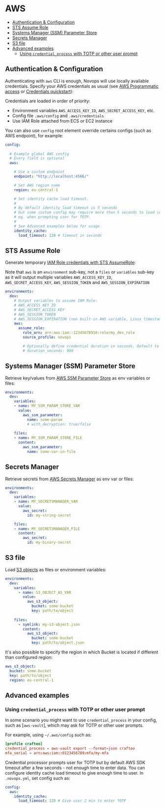 # AWS

- [Authentication \& Configuration](#authentication--configuration)
- [STS Assume Role](#sts-assume-role)
- [Systems Manager (SSM) Parameter Store](#systems-manager-ssm-parameter-store)
- [Secrets Manager](#secrets-manager)
- [S3 file](#s3-file)
- [Advanced examples](#advanced-examples)
  - [Using `credential_process` with TOTP or other user prompt](#using-credential_process-with-totp-or-other-user-prompt)

## Authentication & Configuration

Authenticating with `aws` CLI is enough, Novops will use locally available credentials. Specify your AWS credentials as usual (see [AWS Programmatic access](https://docs.aws.amazon.com/general/latest/gr/aws-sec-cred-types.html#access-keys-and-secret-access-keys) or [Credentials quickstart](https://docs.aws.amazon.com/cli/latest/userguide/cli-configure-quickstart.html#cli-configure-quickstart-creds)):

Credentials are loaded in order of priority:

- Environment variables `AWS_ACCESS_KEY_ID`, `AWS_SECRET_ACCESS_KEY`, etc.
- Config file `.aws/config` and `.aws/credentials`
- Use IAM Role attached from ECS or EC2 instance

You can also use `config` root element override certains configs (such as AWS endpoint), for example:

```yaml
config:
  
  # Example global AWS config
  # Every field is optional
  aws:

    # Use a custom endpoint
    endpoint: "http://localhost:4566/" 

    # Set AWS region name
    region: eu-central-1 

    # Set identity cache load timeout.
    #
    # By default identity load timeout is 5 seconds
    # but some custom config may require more than 5 seconds to load identity, 
    # eg. when prompting user for TOTP.
    #
    # See Advanced examples below for usage
    identity_cache:
      load_timeout: 120 # timeout in seconds
```

## STS Assume Role

Generate temporary [IAM Role credentials with STS AssumeRole](https://docs.aws.amazon.com/STS/latest/APIReference/API_AssumeRole.html):

Note that `aws` is an `environment` sub-key, not a `files` or `variables` sub-key as it will output multiple variables `AWS_ACCESS_KEY_ID`, `AWS_SECRET_ACCESS_KEY`, `AWS_SESSION_TOKEN` and `AWS_SESSION_EXPIRATION`

```yaml
environments:
  dev:
    # Output variables to assume IAM Role:
    # AWS_ACCESS_KEY_ID
    # AWS_SECRET_ACCESS_KEY
    # AWS_SESSION_TOKEN
    # AWS_SESSION_EXPIRATION (non built-in AWS variable, Linux timestamp in second specifying token expiration date)
    aws:
      assume_role:
        role_arn: arn:aws:iam::12345678910:role/my_dev_role
        source_profile: novops

        # Optionally define credential duration in seconds. Default to 3600s (1h)
        # duration_seconds: 900
```

## Systems Manager (SSM) Parameter Store

Retrieve key/values from [AWS SSM Parameter Store](https://docs.aws.amazon.com/systems-manager/latest/userguide/systems-manager-parameter-store.html) as env variables or files:

```yaml
environments:
  dev:
    variables:
    - name: MY_SSM_PARAM_STORE_VAR
      value:
        aws_ssm_parameter:
          name: some-param
          # with_decryption: true/false
    
    files:
    - name: MY_SSM_PARAM_STORE_FILE
      content:
        aws_ssm_parameter:
          name: some-var-in-file
```

## Secrets Manager

Retrieve secrets from [AWS Secrets Manager](https://aws.amazon.com/secrets-manager/) as env var or files:

```yaml
environments:
  dev:
    variables:
    - name: MY_SECRETSMANAGER_VAR
      value:
        aws_secret:
          id: my-string-secret

    files:
    - name: MY_SECRETSMANAGER_FILE
      content:
        aws_secret:
          id: my-binary-secret
```

## S3 file 

Load [S3 objects](https://aws.amazon.com/s3/) as files or environment variables:

```yaml
environments:
  dev:
    variables:
      - name: S3_OBJECT_AS_VAR
        value:
          aws_s3_object:
            bucket: some-bucket
            key: path/to/object
      
    files: 
      - symlink: my-s3-object.json
        content:
          aws_s3_object:
            bucket: some-bucket
            key: path/to/object.json
```

It's also possible to specify the region in which Bucket is located if different than configured region:

```yml
aws_s3_object:
  bucket: some-bucket
  key: path/to/object
  region: eu-central-1
```
## Advanced examples

### Using `credential_process` with TOTP or other user prompt

In some scenario you might want to use `credential_process` in your config, such as [`aws-vault`], which may ask for TOTP or other user prompts.

For example, using `~/.aws/config` such as:

```toml
[profile crafteo]
credential_process = aws-vault export --format=json crafteo
mfa_serial = arn:aws:iam::0123456789:mfa/my-mfa
```

Credential processor prompts user for TOTP but by default AWS SDK timeout after a few seconds - not enough time to enter data. You can configure identity cache load timeout to give enough time to user. In `.novops.yml`, set config such as:

```yaml
config:
  aws:
    identity_cache:
      load_timeout: 120 # Give user 2 min to enter TOTP
```